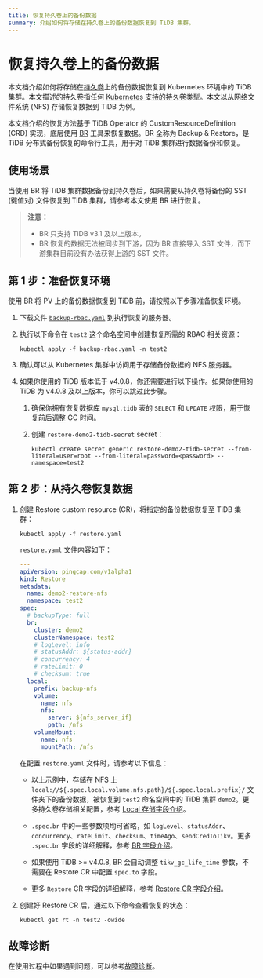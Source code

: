```yaml
---
title: 恢复持久卷上的备份数据
summary: 介绍如何将存储在持久卷上的备份数据恢复到 TiDB 集群。
---
```


# 恢复持久卷上的备份数据

本文档介绍如何将存储在[持久卷](https://kubernetes.io/zh/docs/concepts/storage/persistent-volumes/)上的备份数据恢复到 Kubernetes 环境中的 TiDB 集群。本文描述的持久卷指任何 [Kubernetes 支持的持久卷类型](https://kubernetes.io/zh/docs/concepts/storage/persistent-volumes/#types-of-persistent-volumes)。本文以从网络文件系统 (NFS) 存储恢复数据到 TiDB 为例。

本文档介绍的恢复方法基于 TiDB Operator 的 CustomResourceDefinition (CRD) 实现，底层使用 [BR](https://docs.pingcap.com/zh/tidb/stable/backup-and-restore-tool/) 工具来恢复数据。BR 全称为 Backup & Restore，是 TiDB 分布式备份恢复的命令行工具，用于对 TiDB 集群进行数据备份和恢复。

## 使用场景

当使用 BR 将 TiDB 集群数据备份到持久卷后，如果需要从持久卷将备份的 SST (键值对) 文件恢复到 TiDB 集群，请参考本文使用 BR 进行恢复。

> **注意：**
>
> - BR 只支持 TiDB v3.1 及以上版本。
> - BR 恢复的数据无法被同步到下游，因为 BR 直接导入 SST 文件，而下游集群目前没有办法获得上游的 SST 文件。

## 第 1 步：准备恢复环境

使用 BR 将 PV 上的备份数据恢复到 TiDB 前，请按照以下步骤准备恢复环境。

1. 下载文件 [`backup-rbac.yaml`](<https://github.com/pingcap/tidb-operator/blob/v1.6.3/manifests/backup/backup-rbac.yaml>) 到执行恢复的服务器。

2. 执行以下命令在 `test2` 这个命名空间中创建恢复所需的 RBAC 相关资源：

    
    ```shell
    kubectl apply -f backup-rbac.yaml -n test2
    ```

3. 确认可以从 Kubernetes 集群中访问用于存储备份数据的 NFS 服务器。

4. 如果你使用的 TiDB 版本低于 v4.0.8，你还需要进行以下操作。如果你使用的 TiDB 为 v4.0.8 及以上版本，你可以跳过此步骤。

    1. 确保你拥有恢复数据库 `mysql.tidb` 表的 `SELECT` 和 `UPDATE` 权限，用于恢复前后调整 GC 时间。

    2. 创建 `restore-demo2-tidb-secret` secret：

        
        ```shell
        kubectl create secret generic restore-demo2-tidb-secret --from-literal=user=root --from-literal=password=<password> --namespace=test2
        ```

## 第 2 步：从持久卷恢复数据

1. 创建 Restore custom resource (CR)，将指定的备份数据恢复至 TiDB 集群：

    
    ```shell
    kubectl apply -f restore.yaml
    ```

    `restore.yaml` 文件内容如下：

    ```yaml
    ---
    apiVersion: pingcap.com/v1alpha1
    kind: Restore
    metadata:
      name: demo2-restore-nfs
      namespace: test2
    spec:
      # backupType: full
      br:
        cluster: demo2
        clusterNamespace: test2
        # logLevel: info
        # statusAddr: ${status-addr}
        # concurrency: 4
        # rateLimit: 0
        # checksum: true
      local:
        prefix: backup-nfs
        volume:
          name: nfs
          nfs:
            server: ${nfs_server_if}
            path: /nfs
        volumeMount:
          name: nfs
          mountPath: /nfs
    ```

    在配置 `restore.yaml` 文件时，请参考以下信息：

    - 以上示例中，存储在 NFS 上 `local://${.spec.local.volume.nfs.path}/${.spec.local.prefix}/` 文件夹下的备份数据，被恢复到 `test2` 命名空间中的 TiDB 集群 `demo2`。更多持久卷存储相关配置，参考 [Local 存储字段介绍](backup-restore-cr.md#local-存储字段介绍)。

    - `.spec.br` 中的一些参数项均可省略，如 `logLevel`、`statusAddr`、`concurrency`、`rateLimit`、`checksum`、`timeAgo`、`sendCredToTikv`。更多 `.spec.br` 字段的详细解释，参考 [BR 字段介绍](backup-restore-cr.md#br-字段介绍)。

    - 如果使用 TiDB >= v4.0.8, BR 会自动调整 `tikv_gc_life_time` 参数，不需要在 Restore CR 中配置 `spec.to` 字段。

    - 更多 `Restore` CR 字段的详细解释，参考 [Restore CR 字段介绍](backup-restore-cr.md#restore-cr-字段介绍)。

2. 创建好 Restore CR 后，通过以下命令查看恢复的状态：

    
    ```shell
    kubectl get rt -n test2 -owide
    ```

## 故障诊断

在使用过程中如果遇到问题，可以参考[故障诊断](deploy-failures.md)。

